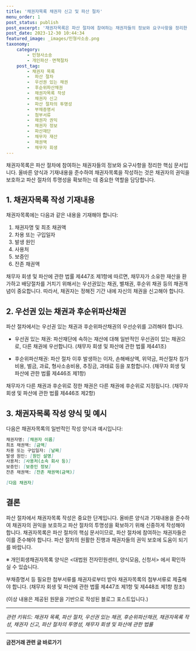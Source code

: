 ```yaml
---
title: '채권자목록 채권자 신고 및 파산 절차'
menu_order: 1
post_status: publish
post_excerpt: '채권자목록은 파산 절차에 참여하는 채권자들의 정보와 요구사항을 정리한 핵심 문서입니다. 올바른 양식과 기재내용을 준수하여 채권자목록을 작성하는 것은 채권자의 권익을 보호하고 파산 절차의 투명성을 확보하는 데 중요한 역할을 담당합니다.'
post_date: 2023-12-30 10:44:34
featured_image: _images/민형사소송.png
taxonomy:
    category:
        - 민형사소송
        - 개인파산ㆍ면책절차
    post_tag:
        - 채권자 목록
        -  파산 절차
        -  우선권 있는 채권
        -  후순위파산채권
        -  채권자목록 작성
        -  채권자 신고
        -  파산 절차의 투명성
        -  부채증명서
        -  첨부서류
        -  채권자 권익
        -  채권자 정보
        -  파산재단
        -  채무자 재산
        -  채권액
        -  채무자 회생
---
```



채권자목록은 파산 절차에 참여하는 채권자들의 정보와 요구사항을 정리한 핵심 문서입니다. 올바른 양식과 기재내용을 준수하여 채권자목록을 작성하는 것은 채권자의 권익을 보호하고 파산 절차의 투명성을 확보하는 데 중요한 역할을 담당합니다.

## 1. 채권자목록 작성 기재내용

채권자목록에는 다음과 같은 내용을 기재해야 합니다:

1. 채권자명 및 최초 채권액
2. 차용 또는 구입일자
3. 발생 원인
4. 사용처
5. 보증인
6. 잔존 채권액

채무자 회생 및 파산에 관한 법률 제447조 제1항에 따르면, 채무자가 소유한 재산을 환가하고 배당절차를 거치기 위해서는 우선권있는 채권, 별채권, 후순위 채권 등의 채권개념이 중요합니다. 따라서, 채권자는 정해진 기간 내에 자신의 채권을 신고해야 합니다.

## 2. 우선권 있는 채권과 후순위파산채권

파산 절차에서는 우선권 있는 채권과 후순위파산채권의 우선순위를 고려해야 합니다.

- 우선권 있는 채권: 파산재단에 속하는 재산에 대해 일반적인 우선권이 있는 채권으로, 다른 채권에 우선합니다. (채무자 회생 및 파산에 관한 법률 제441조)

- 후순위파산채권: 파산 절차 이후 발생하는 이자, 손해배상액, 위약금, 파산절차 참가비용, 벌금, 과료, 형사소송비용, 추징금, 과태료 등을 포함합니다. (채무자 회생 및 파산에 관한 법률 제446조 제1항)

채무자가 다른 채권과 후순위로 정한 채권은 다른 채권에 후순위로 지정됩니다. (채무자 회생 및 파산에 관한 법률 제446조 제2항)

## 3. 채권자목록 작성 양식 및 예시

다음은 채권자목록의 일반적인 작성 양식과 예시입니다:

```markdown
채권자명: [채권자 이름]
최초 채권액: [금액]
차용 또는 구입일자: [날짜]
발생 원인: [원인 설명]
사용처: [사용처(소속 회사 등)]
보증인: [보증인 정보]
잔존 채권액: [잔존 채권액(금액)]

[다음 채권자]

```

## 결론

파산 절차에서 채권자목록 작성은 중요한 단계입니다. 올바른 양식과 기재내용을 준수하여 채권자의 권익을 보호하고 파산 절차의 투명성을 확보하기 위해 신중하게 작성해야 합니다. 채권자목록은 파산 절차의 핵심 문서이므로, 파산 절차에 참여하는 채권자들은 이를 준수해야 합니다. 파산 절차의 원활한 진행과 채권자들의 권익 보호에 도움이 되기를 바랍니다.

※ 개인회생채권자목록 양식은 <대법원 전자민원센터, 양식모음, 신청서> 에서 확인하실 수 있습니다.

부채증명서 등 필요한 첨부서류를 채권자로부터 받아 채권자목록의 첨부서류로 제출해야 합니다. (채무자 회생 및 파산에 관한 법률 제447조 제1항 및 제448조 제1항 참조)

(이상 내용은 제공된 원문을 기반으로 작성된 블로그 포스트입니다.)

--------------------------------------------------------------
*관련 키워드: 채권자 목록, 파산 절차, 우선권 있는 채권, 후순위파산채권, 채권자목록 작성, 채권자 신고, 파산 절차의 투명성, 채무자 회생 및 파산에 관한 법률*
<!-- wp:separator -->
<hr class="wp-block-separator has-alpha-channel-opacity"/>
<!-- /wp:separator -->

<!-- wp:group {"backgroundColor":"base","layout":{"type":"constrained"}} -->
<div class="wp-block-group has-base-background-color has-background"><!-- wp:paragraph {"align":"center","fontSize":"medium"} -->
<p class="has-text-align-center has-large-font-size"><strong>금전거래 관련 글 바로가기</strong></p>
<!-- /wp:paragraph -->


<!-- wp:latest-posts
{"categories":[{"id":13538,"count":19,"description":"","link":"https://uknowlaw.com/category/%ea%b8%88%ec%a0%84%ea%b1%b0%eb%9e%98/","name":"금전거래","slug":"금전거래","taxonomy":"category","parent":0,"meta":[],"_links":{"self":[{"href":"https://uknowlaw.com/wp-json/wp/v2/categories/13538"}],"collection":[{"href":"https://uknowlaw.com/wp-json/wp/v2/categories"}],"about":[{"href":"https://uknowlaw.com/wp-json/wp/v2/taxonomies/category"}],"wp:post_type":[{"href":"https://uknowlaw.com/wp-json/wp/v2/posts?categories=13538"}],"curies":[{"name":"wp","href":"https://api.w.org/{rel}","templated":true}]}}],"postsToShow":100,"excerptLength":28,"postLayout":"grid","columns":2,"featuredImageAlign":"left","featuredImageSizeSlug":"large","fontSize":"small"} /--></div>
<!-- /wp:group -->